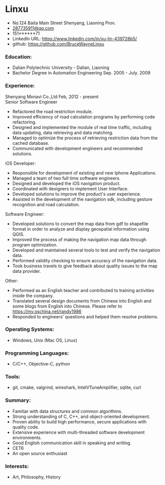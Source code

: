 Linxu
======
* No.124 Baita Main Street Shenyang, Liaoning Prov.
* 287735911@qq.com
* 151******71 
* LinkedIn URL: https://www.linkedin.com/in/xu-lin-439728b5/
* github: https://github.com/BruceWayneLinxu

### Education:
* Dalian Polytechnic University - Dalian, Liaoning
* Bachelor Degree in Automation Engineering  Sep. 2005 - July. 2009

### Experience:  
Shenyang Mxnavi Co.,Ltd  Feb, 2012 - present  
Senior Software Engineer
- Refactored the road restriction module.
- Improved efficiency of road calculation programs by performing code refactoring.
- Designed and implemented the module of real time traffic, including data updating, data retrieving and data matching.
- Managed to optimize the process of retrieving restriction data from the cached database.
- Communicated with development engineers and recommended solutions.
  
iOS Developer:
- Responsible for development of existing and new Iphone Applications.
- Managed a team of two full time software engineers.
- Designed and developed the iOS navigation product.
- Coordinated with designers to implement User Interface.
- Developed solutions to improve the product's user experience.
- Assisted in the development of the navigation sdk, including gesture recognition and road calculation.
  
Software Engineer:
- Developed solutions to convert the map data from gdf to shapefile format in order to analyze and display geospatial information using QGIS.
- Improved the process of making the navigation map data through program optimization.
- Developed and maintained several tools to test and verify the navigation data.
- Performed validity checking to ensure accuracy of the navigation data.
- Took business travels to give feedback about quality issues to the map data provider.
  
Other:
- Performed as an English teacher and contributed to training activities inside the company.
- Translated several design documents from Chinese into English and some blogs from English into Chinese. Please refer to https://my.oschina.net/randy1986
- Responded to engineers' questions and helped them resolve problems.
  
### Operating Systems:
- Windows, Unix (Mac OS, Linux)

### Programming Languages:
- C/C++, Objective-C, python

### Tools:
- git, cmake, valgrind, wireshark, IntelVTuneAmplifier, sqlite, curl

### Summary:
- Familiar with data structures and common algorithms.
- Strong understanding of C, C++, and object-oriented development.
- Proven ability to build high performance, secure applications with quality code.
- Extensive experience with multi-threaded software development environments.
- Good English communication skill in speaking and writing.
- CET6
- An open source enthusiast

### Interests:
- Art, Philosophy, History

